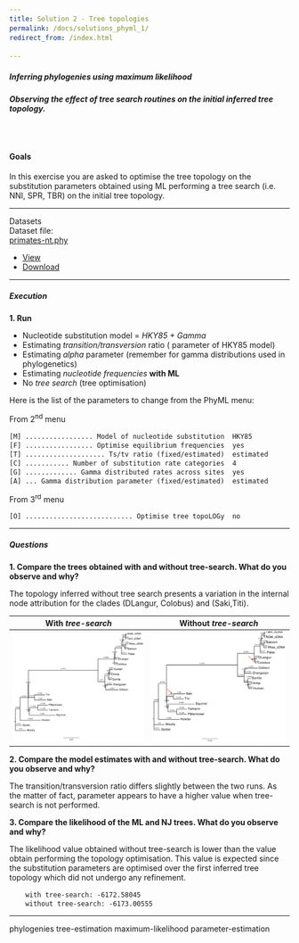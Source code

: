 ```yaml
---
title: Solution 2 - Tree topologies
permalink: /docs/solutions_phyml_1/
redirect_from: /index.html

---
```


##### Inferring phylogenies using maximum likelihood
###### **Observing the effect of tree search routines on the initial inferred tree topology.**

<br>

#### Goals

In this exercise you are asked to optimise the tree topology on the substitution parameters obtained using ML performing a tree search (i.e. NNI, SPR, TBR) on the initial tree topology.

---

<div class="panel panel-primary">
    <div class="panel-heading">Datasets</div>
    <div class="panel-body">
        Dataset file: <div class="btn-group">
          <a href="#" class="btn btn-default">primates-nt.phy</a>
          <a href="#" class="btn btn-default dropdown-toggle" data-toggle="dropdown"><span class="caret"></span></a>
          <ul class="dropdown-menu">
            <li><a href="#">View</a></li>
            <li><a href="#">Download</a></li>
          </ul>
        </div>
    </div>
</div>

---

<h5 id="execution-1">Execution</h5>

<p><strong>1. Run</strong></p>

<ul>
<li>Nucleotide substitution model = <em>HKY85 + Gamma</em></li>
<li>Estimating <em>transition/transversion</em> ratio (<script type="math/tex" id="MathJax-Element-8">\kappa</script> parameter of HKY85 model)</li>
<li>Estimating <em>alpha</em> parameter (remember <script type="math/tex" id="MathJax-Element-9">\alpha = \beta</script> for gamma distributions used in phylogenetics)</li>
<li>Estimating <em>nucleotide frequencies</em> <strong>with ML</strong></li>
<li>No <em>tree search</em> (tree optimisation)</li>
</ul>

<p>Here is the list of the parameters to change from the PhyML menu:</p>

<p>From 2<sup>nd</sup> menu</p>

<pre><code>[M] ................. Model of nucleotide substitution  HKY85
[F] ................. Optimise equilibrium frequencies  yes
[T] .................... Ts/tv ratio (fixed/estimated)  estimated
[C] ........... Number of substitution rate categories  4
[G] ............. Gamma distributed rates across sites  yes
[A] ... Gamma distribution parameter (fixed/estimated)  estimated
</code></pre>

<p>From 3<sup>rd</sup> menu</p>

<pre><code>[O] ........................... Optimise tree topoLOGy  no
</code></pre>

---

<h5 id="questions-1">Questions</h5>

<p><strong>1. Compare the trees obtained with and without tree-search. What do you observe and why?</strong></p>

<p>The topology inferred without tree search presents a variation in the internal node attribution for the clades (DLangur, Colobus) and (Saki,Titi).</p>

<table>
<thead>
<tr>
  <th>With <em>tree-search</em></th>
  <th>Without <em>tree-search</em></th>
</tr>
</thead>
<tbody><tr>
  <td><img src="../../img/ex1_tree1.png" alt="" title=""></td>
  <td><img src="../../img/ex2_tree1.png" alt="" title=""></td>
</tr>
</tbody></table>


<p><strong>2. Compare the model estimates with and without tree-search. What do you observe and why?</strong></p>

<p>The transition/transversion ratio differs slightly between the two runs. As the matter of fact, <script type="math/tex" id="MathJax-Element-10">k</script> parameter appears to have a higher value when tree-search is not performed.</p>

<p><strong>3. Compare the likelihood of the ML and NJ trees. What do you observe and why?</strong></p>

<p>The likelihood value obtained without tree-search is lower than the value obtain performing the topology optimisation. This value is expected since the substitution parameters are optimised over the first inferred tree topology which did not undergo any refinement.</p>

<pre><code>    with tree-search: -6172.58045
    without tree-search: -6173.00555
</code></pre>

---

<p>
<span class="label label-default">phylogenies</span>
<span class="label label-default">tree-estimation</span>
<span class="label label-default">maximum-likelihood</span>
<span class="label label-default">parameter-estimation</span>
</p>
